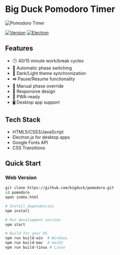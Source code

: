 # Big Duck Pomodoro Timer

![Pomodoro Timer](https://i.imgur.com/JrMdnvtl.png)

[![Version](https://img.shields.io/badge/Version-1.2.0-brightgreen)](https://github.com/bigduck/pomodoro)
[![Electron](https://img.shields.io/badge/Electron-28.0.0-red)](https://www.electronjs.org/)

## Features
- 🕒 40/15 minute work/break cycles
- 🔁 Automatic phase switching
- 🌙 Dark/Light theme synchronization
- ⏯️ Pause/Resume functionality
- 🔄 Manual phase override
- 📱 Responsive design
- 🚀 PWA-ready
- 🖥️ Desktop app support

## Tech Stack
- HTML5/CSS3/JavaScript
- Electron.js for desktop apps
- Google Fonts API
- CSS Transitions

## Quick Start
### Web Version
```bash
git clone https://github.com/bigduck/pomodoro.git
cd pomodoro
open index.html

# Install dependencies
npm install

# Run development version
npm start

# Build for your OS
npm run build-win  # Windows
npm run build-mac  # macOS
npm run build-linux # Linux
